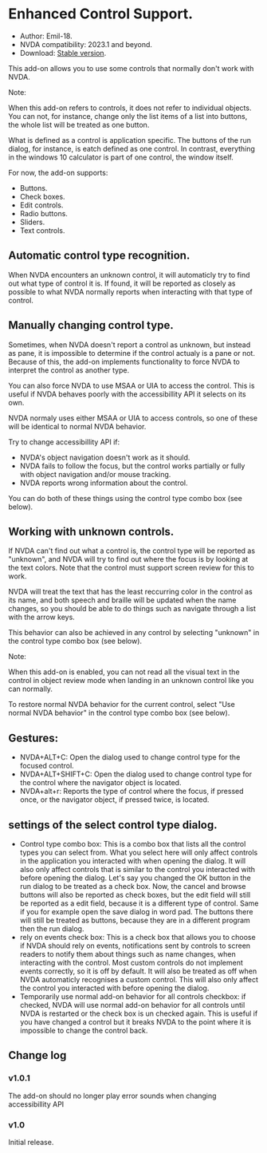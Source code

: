 # Enhanced Control Support.
* Author: Emil-18.
* NVDA compatibility: 2023.1 and beyond.
* Download: [Stable version](https://github.com/Emil-18/enhanced-control-support/releases/download/v1.0.1/enhancedControlSupport-1.0.1.nvda-addon).

This add-on allows you to use some controls that normally don't work with NVDA.

Note:

When this add-on refers to controls, it does not refer to individual objects. You can not, for instance, change only the list items of a list into buttons, the whole list will be treated as one button.

What is defined as a control is application specific. The buttons of the run dialog, for instance, is eatch defined as one control. In contrast, everything in the windows 10 calculator is  part of one control, the window itself.

For now, the add-on supports:

* Buttons.
* Check boxes.
* Edit controls.
* Radio buttons.
* Sliders.
* Text controls.

## Automatic control type recognition.

When NVDA encounters an unknown control, it will automaticly try to find out what type of control it is. If found, it will be reported as closely as possible to what NVDA normally reports when interacting with that type of control.

## Manually changing control type.

Sometimes, when NVDA doesn't report a control as unknown, but instead as pane, it is impossible to determine if the control actualy is a pane or not. Because of this, the add-on implements functionality to force NVDA to interpret the control as another type.

You can also force NVDA to use MSAA or UIA to access the control. This is useful if NVDA behaves poorly with the accessibillity API it selects on its own.

NVDA normaly uses either MSAA or UIA to access controls, so one of these will be identical to normal NVDA behavior.

Try to change accessibillity API if:

* NVDA's object navigation doesn't work as it should.
* NVDA fails to follow the focus, but the control works partially or fully with object navigation and/or mouse tracking.
* NVDA reports wrong information about the control.

You can do both of these things using the control type combo box (see below).

## Working with unknown controls.

If NVDA can't find out what a control is, the control type will be reported as "unknown", and NVDA will try to find out where the focus is by looking at the text colors. Note that the control must support screen review for this to work.

NVDA will treat the text that has the least reccurring color in the control as its name, and both speech and braille will be updated when the name changes, so you should be able to do things such as navigate through a list with the arrow keys.

This behavior can also be achieved in any control by selecting "unknown" in the control type combo box (see below).

Note:

When this add-on is enabled, you can not read all the visual text in the control in object review mode when landing in an unknown control like you can normally.

To restore normal NVDA behavior for the current control, select "Use normal NVDA behavior" in the control type combo box (see below).

## Gestures:

* NVDA+ALT+C: Open the dialog used to change control type for the focused control.
* NVDA+ALT+SHIFT+C: Open the dialog used to change control type for the control where the navigator object is located.
* NVDA+alt+r: Reports the type of control where the focus, if pressed once, or the navigator object, if pressed twice, is located.
## settings of the select control type dialog.

* Control type combo box:
This is a combo box that lists all the control types you can select from.
What you select here will only affect controls in the application you interacted with when opening the dialog.
It will also only affect controls that is similar to the control you interacted with before opening the dialog.
Let's say you changed the OK button in the run dialog to be treated as a check box.
Now, the cancel and browse buttons will also be reported as check boxes, but the edit field will still be reported as a edit field, because it is a different type of control.
Same if you for example open the save dialog in word pad. The buttons there will still be treated as buttons, because they are in a different program then the run dialog.
* rely on events check box:
This is a check box that allows you to choose if NVDA should rely on events, notifications sent by controls to screen readers to notify them about things such as name changes, when interacting with the control. Most custom controls do not implement events correctly, so it is off by default.
It will also be treated as off when NVDA automaticly recognises a custom control.
This will also only affect the control you interacted with before opening the dialog.
* Temporarily use normal add-on behavior for all controls checkbox:
if checked, NVDA will use normal add-on behavior for all controls until NVDA is restarted or the check box is un checked again. This is useful if you have changed a control but it breaks NVDA to the point where it is impossible to change the control back.

## Change log
### v1.0.1

The add-on should no longer play error sounds when changing accessibillity API
### v1.0
Initial release.